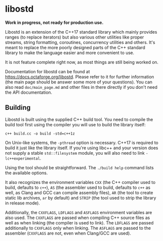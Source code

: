 # libostd

**Work in progress, not ready for production use.**

Libostd is an extension of the C++17 standard library which mainly provides
ranges (to replace iterators) but also various other utilities like proper
streams, string formatting, coroutines, concurrency utilities and others. It's
meant to replace the more poorly designed parts of the C++ standard library to
make the language easier and more convenient to use.

It is not feature complete right now, as most things are still being worked on.

Documentation for libostd can be found at https://docs.octaforge.org/libostd.
Please refer to it for further information (the main page should be answer
some more of your questions). You can also read `doc/main_page.md` and other
files in there directly if you don't need the API documentation.

## Building

Libostd is built using the supplied C++ build tool. You need to compile the
build tool first using the compiler you will use to build the library itself:

~~~
c++ build.cc -o build -std=c++1z
~~~

On Unix-like systems, the `-pthread` option is necessary. C++17 is required
to build it just like the library itself. If you're using libc++ and your
version does not supply a stable `std::filesystem` module, you will also
need to link `-lc++experimental`.

Using the tool should be straightforward. The `./build help` command lists
the available options.

It also recognizes the environment variables `CXX` (the C++ compiler used
to build, defaults to `c++`), `AS` (the assembler used to build, defaults to
`c++` as well, as Clang and GCC can compile assembly files), `AR` (the tool
to create static lib archives, `ar` by default) and `STRIP` (the tool used
to strip the library in release mode).

Additionally, the `CXXFLAGS`, `LDFLAGS` and `ASFLAGS` environment variables
are also used. The `CXXFLAGS` are passed when compiling C++ source files as
well as when linking (the compiler is used to link). The `LDFLAGS` are passed
additionally to `CXXFLAGS` only when linking. The `ASFLAGS` are passed to
the assembler (`CXXFLAGS` are not, even when Clang/GCC are used).
